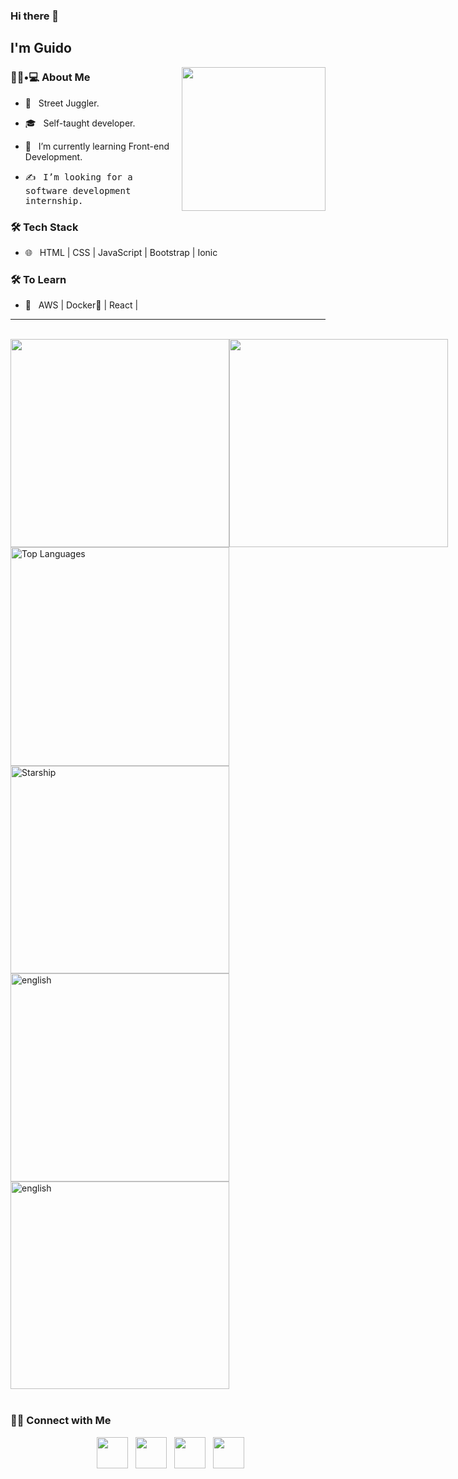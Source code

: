 ### Hi there 👋<h2> I'm Guido</h2>

<img align='right' src="https://github.com/ninjera/ninjera/blob/main/snorlax.gif" width="230" height="230">

<h3> 👨🏻•💻 About Me </h3>



- 🤔 &nbsp; Street Juggler.

- 🎓 &nbsp; Self-taught developer.

- 🌱 &nbsp; I’m currently learning Front-end Development.

- ✍️ &nbsp; <samp>I’m looking for a software development internship.</samp>



<h3>🛠 Tech Stack</h3>


- 🌐 &nbsp; HTML | CSS | JavaScript | Bootstrap | Ionic

<!--
- 💻 &nbsp; Python | Java | C++ | C | MySQL
- 
- 🛢 &nbsp; MySQL | MongoDB

- 🔧 &nbsp; Git | Markdown | Selenium | Tidyverse

- 🖥 &nbsp; Illustrator| Photoshop | InDesign

-->



<h3>🛠 To Learn</h3>

- 🔧 &nbsp; AWS | Docker🐳 | React |

<hr>

<br>

<div style="display: flex; justify-content:space-evenly; align-items: center;>
    <a href=" https://github.com/ninjeraafk/github-readme-stats"> </a>
    <img src="https://github-readme-stats.vercel.app/api?username=ninjeraafk" width="350" height="332.5">
    <img src="https://github.com/ninjeraafk/ninjera/blob/main/giphy.gif" width="350" height="332.5">
</div>
<a href=" https://github.com/ninjeraafk" >
    <img src="https://github-readme-stats.vercel.app/api/top-langs/?username=ninjeraafk" alt="Top Languages" width="350 height="285">
    <img src="https://github.com/ninjeraafk/ninjera/blob/main/starship.gif" alt="Starship" width="350" height="332.5" >    
    <img src="https://github.com/ninjeraafk/ninjeraafk/blob/main/english%20mf" alt="english"  width="350" height="332.5">
    <img src="https://github.com/ninjeraafk/ninjeraafk/blob/main/god.jpeg" alt="english"  width="350" height="332.5">
    </a>
</div>
<br>

<!-- ### coding stats -->
<!--START_SECTION:waka-->

<!--END_SECTION:waka-->
<br>

<h3> 🤝🏻 Connect with Me </h3>

<p align="center">
    &nbsp; <a href="https://twitter.com/ninjera1" target="_blank" rel="noopener noreferrer"><img
            src="https://img.icons8.com/plasticine/100/000000/twitter.png" width="50" /></a>
    &nbsp; <a href="https://www.instagram.com/ninjeraafk" target="_blank" rel="noopener noreferrer"><img
            src="https://img.icons8.com/plasticine/100/000000/instagram-new.png" width="50" /></a>
    &nbsp; <a href="https://www.linkedin.com/in/guidoromerorojas" target="_blank" rel="noopener noreferrer"><img
            src="https://img.icons8.com/plasticine/100/000000/linkedin.png" width="50" /></a>
    &nbsp; <a href="mailto:stupidbydefault@gmail.com" target="_blank" rel="noopener noreferrer"><img
            src="https://img.icons8.com/plasticine/100/000000/gmail.png" width="50" /></a>
